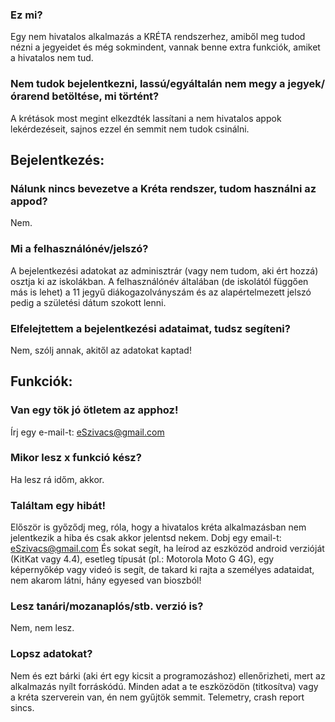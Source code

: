 ### Ez mi?
Egy nem hivatalos alkalmazás a KRÉTA rendszerhez, amiből meg tudod nézni a jegyeidet és még sokmindent, vannak benne extra funkciók, amiket a hivatalos nem tud.

### Nem tudok bejelentkezni, lassú/egyáltalán nem megy a jegyek/órarend betöltése, mi történt?
A krétások most megint elkezdték lassítani a nem hivatalos appok lekérdezéseit, sajnos ezzel én semmit nem tudok csinálni.

## Bejelentkezés:
 
### Nálunk nincs bevezetve a Kréta rendszer, tudom használni az appod?
Nem.

### Mi a felhasználónév/jelszó?
A bejelentkezési adatokat az adminisztrár (vagy nem tudom, aki ért hozzá) osztja ki az iskolákban. A felhasználónév általában (de iskolától függően más is lehet) a 11 jegyű diákogazolványszám és az alapértelmezett jelszó pedig a születési dátum szokott lenni.

### Elfelejtettem a bejelentkezési adataimat, tudsz segíteni?
Nem, szólj annak, akitől az adatokat kaptad!

## Funkciók:
 
### Van egy tök jó ötletem az apphoz!
Írj egy e-mail-t: eSzivacs@gmail.com

### Mikor lesz x funkció kész?
Ha lesz rá időm, akkor.

### Találtam egy hibát!
Először is győződj meg, róla, hogy a hivatalos kréta alkalmazásban nem jelentkezik a hiba és csak akkor jelentsd nekem. 
Dobj egy email-t: eSzivacs@gmail.com 
És sokat segít, ha leírod az eszközöd android verzióját (KitKat vagy 4.4), esetleg típusát (pl.: Motorola Moto G 4G), egy képernyőkép vagy videó is segít, de takard ki rajta a személyes adataidat, nem akarom látni, hány egyesed van bioszból!

### Lesz tanári/mozanaplós/stb. verzió is?
Nem, nem lesz.

### Lopsz adatokat?
Nem és ezt bárki (aki ért egy kicsit a programozáshoz) ellenőrizheti, mert az alkalmazás nyílt forráskódú. Minden adat a te eszközödön (titkosítva) vagy a kréta szerverein van, én nem gyűjtök semmit. Telemetry, crash report sincs.
